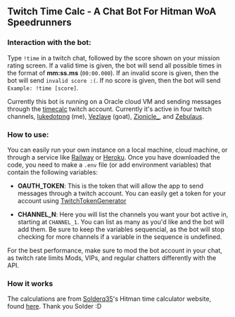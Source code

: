 ## Twitch Time Calc - A Chat Bot For Hitman WoA Speedrunners

### Interaction with the bot:

Type `!time` in a twitch chat, followed by the score shown on your mission rating screen. If a valid time is given, the bot will send all possible times in the format of **mm:ss.ms** (`00:00.000`). If an invalid score is given, then the bot will send `invalid score :(`. If no score is given, then the bot will send `Example: !time [score]`.

Currently this bot is running on a Oracle cloud VM and sending messages through the [timecalc](https://twitch.tv/timecalc) twitch account. Currently it's active in four twitch channels, [lukedotpng](https://twitch.tv/lukedotpng) (me), [Vezlaye](https://twitch.tv/vezlaye) (goat), [Zionicle\_](https://twitch.tv/zionicle_), and [Zebulaus](https://twitch.tv/zebulaus).

### How to use:

You can easily run your own instance on a local machine, cloud machine, or through a service like [Railway](https://railway.app/) or [Heroku](https://www.heroku.com/). Once you have downloaded the code, you need to make a `.env` file (or add environment variables) that contain the following variables:

- **OAUTH_TOKEN**: This is the token that will allow the app to send messages through a twitch account. You can easily get a token for your account using [TwitchTokenGenerator](https://twitchtokengenerator.com)

- **CHANNEL_N**: Here you will list the channels you want your bot active in, starting at `CHANNEL_1`. You can list as many as you'd like and the bot will add them. Be sure to keep the variables sequencial, as the bot will stop checking for more channels if a variable in the sequence is undefined.

For the best performance, make sure to mod the bot account in your chat, as twitch rate limits Mods, VIPs, and regular chatters differently with the API.

### How it works

The calculations are from [Solderq35](https://github.com/solderq35)'s Hitman time calculator website, found [here](https://solderq35.github.io/time-calc-under-5/). Thank you Solder :D
